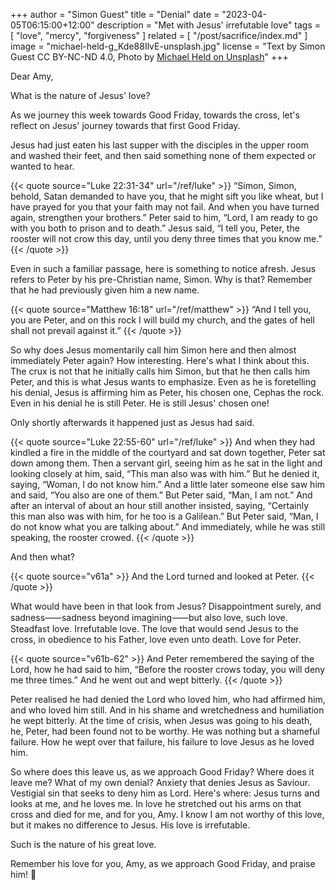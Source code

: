 +++
author = "Simon Guest"
title = "Denial"
date = "2023-04-05T06:15:00+12:00"
description = "Met with Jesus' irrefutable love"
tags = [ "love", "mercy", "forgiveness" ]
related = [ "/post/sacrifice/index.md" ]
image = "michael-held-g_Kde88IlvE-unsplash.jpg"
license = "Text by Simon Guest CC BY-NC-ND 4.0, Photo by [Michael Held on Unsplash](https://unsplash.com/photos/g_Kde88IlvE)"
+++

Dear Amy,

What is the nature of Jesus' love?

As we journey this week towards Good Friday, towards the cross, let's reflect on Jesus' journey towards that first Good Friday.

Jesus had just eaten his last supper with the disciples in the upper room and washed their feet, and then said something none of them expected or wanted to hear.

{{< quote source="Luke 22:31-34" url="/ref/luke" >}}
“Simon, Simon, behold, Satan demanded to have you, that he might sift you like wheat, but I have prayed for you that your faith may not fail. And when you have turned again, strengthen your brothers.” Peter said to him, “Lord, I am ready to go with you both to prison and to death.” Jesus said, “I tell you, Peter, the rooster will not crow this day, until you deny three times that you know me.”
{{< /quote >}}

Even in such a familiar passage, here is something to notice afresh. Jesus refers to Peter by his pre-Christian name, Simon. Why is that? Remember that he had previously given him a new name.

{{< quote source="Matthew 16:18" url="/ref/matthew" >}}
“And I tell you, you are Peter, and on this rock I will build my church, and the gates of hell shall not prevail against it.”
{{< /quote >}}

So why does Jesus momentarily call him Simon here and then almost immediately Peter again? How interesting. Here's what I think about this. The crux is not that he initially calls him Simon, but that he then calls him Peter, and this is what Jesus wants to emphasize. Even as he is foretelling his denial, Jesus is affirming him as Peter, his chosen one, Cephas the rock. Even in his denial he is still Peter. He is still Jesus' chosen one!

Only shortly afterwards it happened just as Jesus had said.

{{< quote source="Luke 22:55-60" url="/ref/luke" >}}
And when they had kindled a fire in the middle of the courtyard and sat down together, Peter sat down among them. Then a servant girl, seeing him as he sat in the light and looking closely at him, said, “This man also was with him.” But he denied it, saying, “Woman, I do not know him.” And a little later someone else saw him and said, “You also are one of them.” But Peter said, “Man, I am not.” And after an interval of about an hour still another insisted, saying, “Certainly this man also was with him, for he too is a Galilean.” But Peter said, “Man, I do not know what you are talking about.” And immediately, while he was still speaking, the rooster crowed.
{{< /quote >}}

And then what?

{{< quote source="v61a" >}}
And the Lord turned and looked at Peter.
{{< /quote >}}

What would have been in that look from Jesus? Disappointment surely, and sadness⸺sadness beyond imagining⸺but also love, such love. Steadfast love. Irrefutable love. The love that would send Jesus to the cross, in obedience to his Father, love even unto death. Love for Peter.

{{< quote source="v61b-62" >}}
And Peter remembered the saying of the Lord, how he had said to him, “Before the rooster crows today, you will deny me three times.” And he went out and wept bitterly.
{{< /quote >}}

Peter realised he had denied the Lord who loved him, who had affirmed him, and who loved him still. And in his shame and wretchedness and humiliation he wept bitterly. At the time of crisis, when Jesus was going to his death, he, Peter, had been found not to be worthy. He was nothing but a shameful failure. How he wept over that failure, his failure to love Jesus as he loved him.

So where does this leave us, as we approach Good Friday? Where does it leave me? What of my own denial? Anxiety that denies Jesus as Saviour. Vestigial sin that seeks to deny him as Lord. Here's where: Jesus turns and looks at me, and he loves me. In love he stretched out his arms on that cross and died for me, and for you, Amy. I know I am not worthy of this love, but it makes no difference to Jesus. His love is irrefutable.

Such is the nature of his great love.

Remember his love for you, Amy, as we approach Good Friday, and praise him! 🙏

